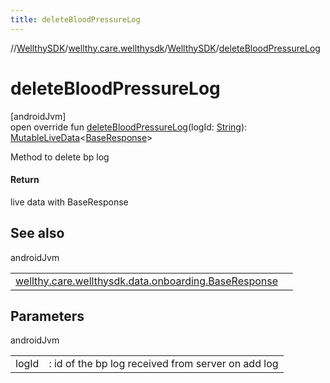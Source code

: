 ```yaml
---
title: deleteBloodPressureLog
---
```

//[WellthySDK](../../../index.html)/[wellthy.care.wellthysdk](../index.html)/[WellthySDK](index.html)/[deleteBloodPressureLog](delete-blood-pressure-log.html)



# deleteBloodPressureLog



[androidJvm]\
open override fun [deleteBloodPressureLog](delete-blood-pressure-log.html)(logId: [String](https://kotlinlang.org/api/latest/jvm/stdlib/kotlin/-string/index.html)): [MutableLiveData](https://developer.android.com/reference/kotlin/androidx/lifecycle/MutableLiveData.html)&lt;[BaseResponse](../../wellthy.care.wellthysdk.data.onboarding/-base-response/index.html)&gt;



Method to delete bp log



#### Return



live data with BaseResponse



## See also


androidJvm

| | |
|---|---|
| [wellthy.care.wellthysdk.data.onboarding.BaseResponse](../../wellthy.care.wellthysdk.data.onboarding/-base-response/index.html) |  |



## Parameters


androidJvm

| | |
|---|---|
| logId | : id of the bp log received from server on add log |




